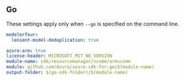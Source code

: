 ## Go

These settings apply only when `--go` is specified on the command line.

```yaml $(go)
modelerfour:
  lenient-model-deduplication: true
```

```yaml $(go) && $(track2)
azure-arm: true
license-header: MICROSOFT_MIT_NO_VERSION
module-name: sdk/resourcemanager/scvmm/armscvmm
module: github.com/Azure/azure-sdk-for-go/$(module-name)
output-folder: $(go-sdk-folder)/$(module-name)
```